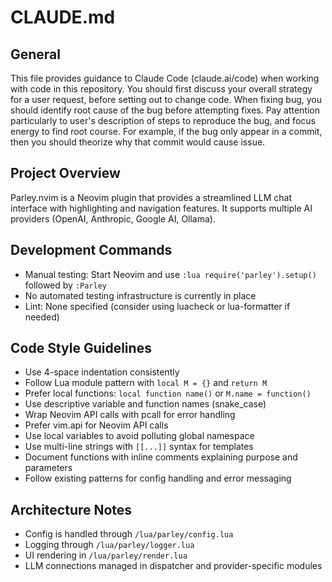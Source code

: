 # CLAUDE.md

## General
This file provides guidance to Claude Code (claude.ai/code) when working with code in this repository. You should first discuss your overall strategy for a user request, before setting out to change code. When fixing bug, you should identify root cause of the bug before attempting fixes. Pay attention particularly to user's description of steps to reproduce the bug, and focus energy to find root course. For example, if the bug only appear in a commit, then you should theorize why that commit would cause issue.

## Project Overview
Parley.nvim is a Neovim plugin that provides a streamlined LLM chat interface with highlighting and navigation features. It supports multiple AI providers (OpenAI, Anthropic, Google AI, Ollama).

## Development Commands
- Manual testing: Start Neovim and use `:lua require('parley').setup()` followed by `:Parley`
- No automated testing infrastructure is currently in place
- Lint: None specified (consider using luacheck or lua-formatter if needed)

## Code Style Guidelines
- Use 4-space indentation consistently
- Follow Lua module pattern with `local M = {}` and `return M`
- Prefer local functions: `local function name()` or `M.name = function()`
- Use descriptive variable and function names (snake_case)
- Wrap Neovim API calls with pcall for error handling
- Prefer vim.api for Neovim API calls
- Use local variables to avoid polluting global namespace
- Use multi-line strings with `[[...]]` syntax for templates
- Document functions with inline comments explaining purpose and parameters
- Follow existing patterns for config handling and error messaging

## Architecture Notes
- Config is handled through `/lua/parley/config.lua`
- Logging through `/lua/parley/logger.lua`
- UI rendering in `/lua/parley/render.lua`
- LLM connections managed in dispatcher and provider-specific modules
